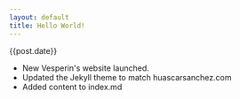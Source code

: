 ```yaml
---
layout: default
title: Hello World!
---
```


{{post.date}}

- New Vesperin's website launched.
- Updated the Jekyll theme to match huascarsanchez.com
- Added content to index.md
